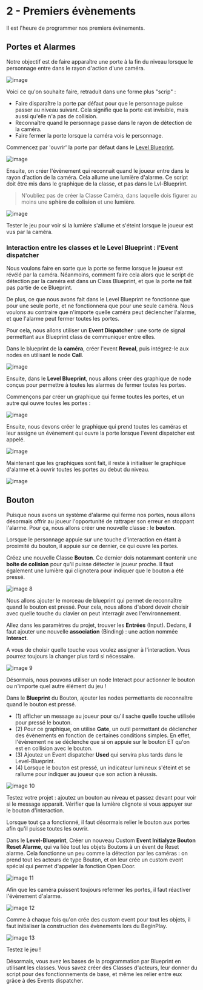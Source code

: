 # 2 - Premiers évènements

Il est l'heure de programmer nos premiers évènements. 

## Portes et Alarmes

Notre objectif est de faire apparaître une porte à la fin du niveau lorsque le personnage entre dans le rayon d'action d'une caméra. 

![image](https://github.com/g404-code-gaming/Stealthgame/blob/main/image/2_evenement_1.png)

Voici ce qu'on souhaite faire, retraduit dans une forme plus "scrip" : 
  - Faire disparaître la porte par défaut pour que le personnage puisse passer au niveau suivant. Cela signifie que la porte est invisible, mais aussi qu'elle n'a pas de collision.
  - Reconnaître quand le personnage passe dans le rayon de détection de la caméra.
  - Faire fermer la porte lorsque la caméra vois le personnage. 

Commencez par 'ouvrir' la porte par défaut dans le [Level Blueprint](https://github.com/g404-code-gaming/UnrealEngine_cour/blob/main/Blueprint.md).

![image](https://github.com/g404-code-gaming/Stealthgame/blob/main/image/2_evenement_2.png)

Ensuite, on créer l'évènement qui reconnait quand le joueur entre dans le rayon d'action de la caméra. Cela allume une lumière d'alarme. Ce script doit être mis dans le graphique de la classe, et pas dans le Lvl-Blueprint. 

> N'oubliez pas de créer la Classe Caméra, dans laquelle dois figurer au moins une **sphère de colision** et une **lumière**.

![image](https://github.com/g404-code-gaming/Stealthgame/blob/main/image/2_evenement_3.png)

Tester le jeu pour voir si la lumière s'allume et s'éteint lorsque le joueur est vus par la caméra.

### Interaction entre les classes et le Level Blueprint : l'Event dispatcher

Nous voulons faire en sorte que la porte se ferme lorsque le joueur est révélé par la caméra. Néanmoins, comment faire cela alors que le script de détection par la caméra est dans un Class Blueprint, et que la porte ne fait pas partie de ce Blueprint. 

De plus, ce que nous avons fait dans le Level Blueprint ne fonctionne que pour une seule porte, et ne fonctionnera que pour une seule caméra. Nous voulons au contraire que n'importe quelle caméra peut déclencher l'alarme, et que l'alarme peut fermer toutes les portes.

Pour cela, nous allons utiliser un **Event Dispatcher** : une sorte de signal permettant aux Blueprint class de communiquer entre elles.

Dans le blueprint de la **caméra**, créer l'event **Reveal**, puis intégrez-le aux nodes en utilisant le node **Call**. 

![image](https://github.com/g404-code-gaming/Stealthgame/blob/main/image/2_evenement_4.png)

Ensuite, dans le **Level Blueprint**, nous allons créer des graphique de node conçus pour permettre à toutes les alarmes de fermer toutes les portes. 

Commençons par créer un graphique qui ferme toutes les portes, et un autre qui ouvre toutes les portes : 

![image](https://github.com/g404-code-gaming/Stealthgame/blob/main/image/2_evenement_5.png)

Ensuite, nous devons créer le graphique qui prend toutes les caméras et leur assigne un évènement qui ouvre la porte lorsque l'event dispatcher est appelé. 

![image](https://github.com/g404-code-gaming/Stealthgame/blob/main/image/2_evenement_6.png)

Maintenant que les graphiques sont fait, il reste à initialiser le graphique d'alarme et à ouvrir toutes les portes au debut du niveau. 

![image](https://github.com/g404-code-gaming/Stealthgame/blob/main/image/2_evenement_7.png)

## Bouton 

Puisque nous avons un système d'alarme qui ferme nos portes, nous allons désormais offrir au joueur l'opportunité de rattraper son erreur en stoppant l'alarme. Pour ça, nous allons créer une nouvelle classe : le **bouton**. 

Lorsque le personnage appuie sur une touche d'interaction en étant à proximité du bouton, il appuie sur ce dernier, ce qui ouvre les portes. 

Créez une nouvelle Classe **Bouton**. Ce dernier dois notammant contenir une **boîte de colision** pour qu'il puisse détecter le joueur proche. Il faut également une lumière qui clignotera pour indiquer que le bouton a été pressé. 

![image 8](https://github.com/g404-code-gaming/Stealthgame/blob/main/image/2_evenement_8.png)

Nous allons ajouter le morceau de blueprint qui permet de reconnaître quand le bouton est pressé. Pour cela, nous allons d'abord devoir choisir avec quelle touche du clavier on peut interragir avec l'environnement. 

Allez dans les paramètres du projet, trouver les **Entrées** (Input). Dedans, il faut ajouter une nouvelle **association** (Binding) : une action nommée **Interact**. 

A vous de choisir quelle touche vous voulez assigner à l'interaction. Vous pourrez toujours la changer plus tard si nécessaire. 

![image 9](https://github.com/g404-code-gaming/Stealthgame/blob/main/image/2_evenement_9.png)

Désormais, nous pouvons utiliser un node Interact pour actionner le bouton ou n'importe quel autre élément du jeu ! 

Dans le **Blueprint** du Bouton, ajouter les nodes permettants de reconnaître quand le bouton est pressé. 
  - (1) afficher un message au joueur pour qu'il sache quelle touche utilisée pour pressé le bouton. 
  - (2) Pour ce graphique, on utilise **Gate**, un outil permettant de déclencher des évènements en fonction de certaines conditions simples. En effet, l'évènement ne se déclenche que si on appuie sur le bouton ET qu'on est en collision avec le bouton.
  - (3) Ajoutez un Event dispatcher **Used** qui servira plus tards dans le Level-Blueprint.
  - (4) Lorsque le bouton est pressé, un indicateur lumineux s'éteint et se rallume pour indiquer au joueur que son action à réussis. 

![image 10](https://github.com/g404-code-gaming/Stealthgame/blob/main/image/2_evenement_10.png)

Testez votre projet : ajoutez un bouton au niveau et passez devant pour voir si le message apparait. Vérifier que la lumière clignote si vous appuyer sur le bouton d'interaction. 

Lorsque tout ça a fonctionné, il faut désormais relier le bouton aux portes afin qu'il puisse toutes les ouvrir. 

Dans le **Level-Blueprint**, Créer un nouveau Custom **Event Initialyze Bouton Reset Alarme**, qui va liée tout les objets Boutons à un évent de Reset alarme. 
Cela fonctionne un peu comme la détection par les caméras : on prend tout les acteurs de type Bouton, et on leur crée un custom event spécial qui permet d'appeler la fonction Open Door. 

![image 11](https://github.com/g404-code-gaming/Stealthgame/blob/main/image/2_evenement_11.png)

Afin que les caméra puissent toujours refermer les portes, il faut réactiver l'évènement d'alarme. 

![image 12](https://github.com/g404-code-gaming/Stealthgame/blob/main/image/2_evenement_12.png)

Comme à chaque fois qu'on crée des custom event pour tout les objets, il faut initialiser la construction des évènements lors du BeginPlay. 

![image 13](https://github.com/g404-code-gaming/Stealthgame/blob/main/image/2_evenement_13.png)

Testez le jeu ! 

Désormais, vous avez les bases de la programmation par Blueprint en utilisant les classes. Vous savez créer des Classes d'acteurs, leur donner du script pour des fonctionnements de base, et même les relier entre eux grâce à des Events dispatcher.




